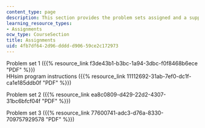```yaml
---
content_type: page
description: This section provides the problem sets assigned and a supporting file.
learning_resource_types:
- Assignments
ocw_type: CourseSection
title: Assignments
uid: 4fb7df64-2d96-dddd-d906-59ce2c172973
---
```


Problem set 1 ({{% resource_link f3de43b1-b3bc-1a94-3dbc-f0f8468b6ece "PDF" %}})  
HHsim program instructions ({{% resource_link 11112692-31ab-7ef0-dc1f-ca1e185ddb0f "PDF" %}})

Problem set 2 ({{% resource_link ea8c0809-d429-22d2-4307-31bc6bfcf04f "PDF" %}})

Problem set 3 ({{% resource_link 77600741-adc3-d76a-8330-709757929578 "PDF" %}})